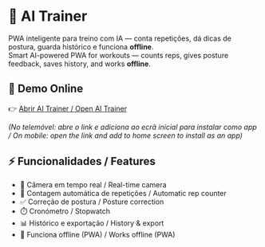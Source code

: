 # 🤖 AI Trainer

PWA inteligente para treino com IA — conta repetições, dá dicas de postura, guarda histórico e funciona **offline**.  
Smart AI-powered PWA for workouts — counts reps, gives posture feedback, saves history, and works **offline**.

## 🚀 Demo Online
👉 [Abrir AI Trainer / Open AI Trainer](https://68bd913eb463f8bcd5b33a4a--lucent-cupcake-562f6c.netlify.app/)

*(No telemóvel: abre o link e adiciona ao ecrã inicial para instalar como app / On mobile: open the link and add to home screen to install as an app)*

## ⚡ Funcionalidades / Features
- 📸 Câmera em tempo real / Real-time camera  
- 🔄 Contagem automática de repetições / Automatic rep counter  
- ✅ Correção de postura / Posture correction  
- ⏱️ Cronómetro / Stopwatch  
- 📊 Histórico e exportação / History & export  
- 📲 Funciona offline (PWA) / Works offline (PWA)
